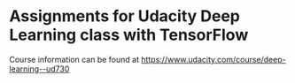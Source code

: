 Assignments for Udacity Deep Learning class with TensorFlow
===========================================================

Course information can be found at https://www.udacity.com/course/deep-learning--ud730


